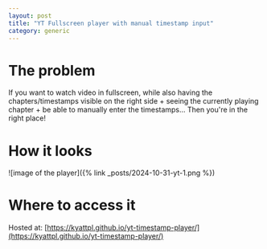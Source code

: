 ```yaml
---
layout: post
title: "YT Fullscreen player with manual timestamp input"
category: generic
---
```


# The problem
If you want to watch video in fullscreen, while also having the chapters/timestamps visible
on the right side + seeing the currently playing chapter + be able to manually enter the timestamps...
Then you're in the right place!

# How it looks

![image of the player]({% link _posts/2024-10-31-yt-1.png %})

# Where to access it
Hosted at: [https://kyattpl.github.io/yt-timestamp-player/](https://kyattpl.github.io/yt-timestamp-player/)